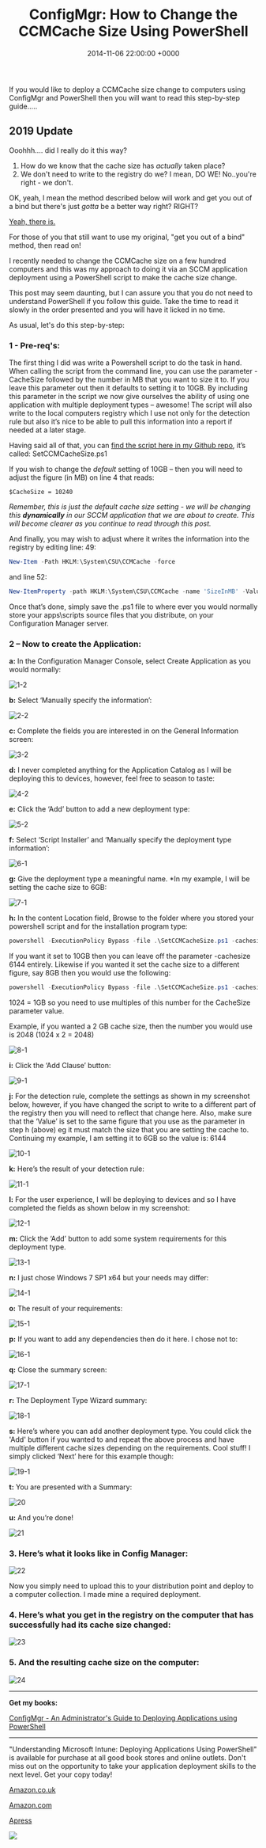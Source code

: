 ﻿---
layout: post
title:  "ConfigMgr: How to Change the CCMCache Size Using PowerShell"
date:   2014-11-06 22:00:00 +0000
categories: ConfigMgr
tags: [configmgr, powershell, posh, ccmcache]
---

If you would like to deploy a CCMCache size change to computers using ConfigMgr and PowerShell then you will want to read this step-by-step guide..…



## 2019 Update
Ooohhh.... did I really do it this way?  

1. How do we know that the cache size has *actually* taken place?
2. We don't need to write to the registry do we?  I mean,  DO WE! No..you're right - we don't.

OK, yeah, I mean the method described below will work and get you out of a bind but there's just *gotta* be a better way right? RIGHT?

[Yeah, there is.](https://leanpub.com/configmgr-DeployUsingPS)

For those of you that still want to use my original, "get you out of a bind" method, then read on!


I recently needed to change the CCMCache size on a few hundred computers and this was my approach to doing it via an SCCM application deployment using a PowerShell script to make the cache size change.

This post may seem daunting, but I can assure you that you do not need to understand PowerShell if you follow this guide.  Take the time to read it slowly in the order presented and you will have it licked in no time.

As usual, let's do this step-by-step:

### 1 - Pre-req's:
The first thing I did was write a Powershell script to do the task in hand.  When calling the script from the command line, you can use the parameter -CacheSize followed by the number in MB that you want to size it to.  If you leave this parameter out then it defaults to setting it to 10GB.  By including this parameter in the script we now give ourselves the ability of using one application with multiple deployment types – awesome!   The script will also write to the local computers registry which I use not only for the detection rule but also it’s nice to be able to pull this information into a report if needed at a later stage.

Having said all of that, you can [find the script here in my Github repo](https://github.com/ozthe2/Powershell/blob/master/SCCM/SetCCMCacheSize), it’s called: SetCCMCacheSize.ps1

If you wish to change the *default* setting of 10GB  – then you will need to adjust the figure (in MB) on line 4 that reads:

`$CacheSize = 10240`

*Remember, this is just the default cache size setting - we will be changing this **dynamically** in our SCCM application that we are about to create.  This will become clearer as you continue to read through this post.*

And finally, you may wish to adjust where it writes the information into the registry by editing line: 49:

```powershell
New-Item -Path HKLM:\System\CSU\CCMCache -force
```

and line 52:

```powershell
New-ItemProperty -path HKLM:\System\CSU\CCMCache -name 'SizeInMB' -Value $Size -PropertyType string -force
```

Once that’s done, simply save the .ps1 file to where ever you would normally store your apps\scripts source files that you distribute, on your Configuration Manager server.

### 2 – Now to create the Application:

**a:** In the Configuration Manager Console, select Create Application as you would normally:

![1-2](/assets/images/1-2.PNG)

**b:** Select ‘Manually specify the information’:

![2-2](/assets/images/2-2.PNG)

**c:** Complete the fields you are interested in on the General Information screen:

![3-2](/assets/images/3-2.PNG)

**d:** I never completed anything for the Application Catalog as I will be deploying this to devices, however, feel free to season to taste:

![4-2](/assets/images/4-2.PNG)

**e:** Click the ‘Add’ button to add a new deployment type:

![5-2](/assets/images/5-2.PNG)

**f:** Select ‘Script Installer’ and ‘Manually specify the deployment type information’:

![6-1](/assets/images/6-1.PNG)

**g:** Give the deployment type a meaningful name.  *In my example, I will be setting the cache size to 6GB:

![7-1](/assets/images/7-1.PNG)

**h:** In the content Location field, Browse to the folder where you stored your powershell script and for the installation program type:

```powershell
powershell -ExecutionPolicy Bypass -file .\SetCCMCacheSize.ps1 -cachesize 6144
```

If you want it set to 10GB then you can leave off the parameter -cachesize 6144 entirely.  Likewise if you wanted it set the cache size to a different figure, say 8GB then you would use the following:

```powershell
powershell -ExecutionPolicy Bypass -file .\SetCCMCacheSize.ps1 -cachesize 8192
```

1024 = 1GB so you need to use multiples of this number for the CacheSize parameter value.

Example, if you wanted a 2 GB cache size, then the number you would use is 2048
(1024 x 2 = 2048)

![8-1](/assets/images/8-1.PNG)

**i:** Click the ‘Add Clause’ button:

![9-1](/assets/images/9-1.PNG)

**j:** For the detection rule, complete the settings as shown in my screenshot below, however, if you have changed the script to write to a different part of the registry then you will need to reflect that change here.  Also, make sure that the ‘Value’ is set to the same figure that you use as the parameter in step h (above) eg it must match the size that you are setting the cache to.  Continuing my example, I am setting it to 6GB so the value is: 6144

![10-1](/assets/images/10-1.PNG)

**k:** Here’s the result of your detection rule:

![11-1](/assets/images/11-1.PNG)

**l:** For the user experience, I will be deploying to devices and so I have completed the fields as shown below in my screenshot:

![12-1](/assets/images/12-1.PNG)

**m:** Click the ‘Add’ button to add some system requirements for this deployment type.

![13-1](/assets/images/13-1.PNG)

**n:**  I just chose Windows 7 SP1 x64 but your needs may differ:

![14-1](/assets/images/14-1.PNG)

**o:** The result of your requirements:

![15-1](/assets/images/15-1.PNG)

**p:** If you want to add any dependencies then do it here.  I chose not to:

![16-1](/assets/images/16-1.PNG)

**q:** Close the summary screen:

![17-1](/assets/images/17-1.PNG)

**r:**  The Deployment Type Wizard summary:

![18-1](/assets/images/18-1.PNG)

**s:** Here’s where you can add another deployment type.  You could click the 'Add' button if you wanted to and repeat the above process and have multiple different cache sizes depending on the requirements.  Cool stuff! I simply clicked ‘Next’ here for this example though:

![19-1](/assets/images/19-1.PNG)

**t:** You are presented with a Summary:

![20](/assets/images/20.PNG)

**u:** And you’re done!

![21](/assets/images/21.PNG)

### 3.  Here’s what it looks like in Config Manager:

![22](/assets/images/22.PNG)

Now you simply need to upload this to your distribution point and deploy to a computer collection.  I made mine a required deployment.

### 4.  Here’s what you get in the registry on the computer that has successfully had its cache size changed:

![23](/assets/images/23.PNG)

### 5. And the resulting cache size on the computer:

![24](/assets/images/24.PNG)

---

**Get my books:**

[ConfigMgr - An Administrator's Guide to Deploying Applications using PowerShell](https://leanpub.com/configmgr-DeployUsingPS)

---

"Understanding Microsoft Intune: Deploying Applications Using PowerShell" is available for purchase at all good book stores and online outlets. Don't miss out on the opportunity to take your application deployment skills to the next level. Get your copy today!

[Amazon.co.uk](https://www.amazon.co.uk/Understanding-Microsoft-Intune-Applications-PowerShell/dp/1484288491/ref=asc_df_1484288491/?tag=googshopuk-21&linkCode=df0&hvadid=606535180727&hvpos=&hvnetw=g&hvrand=12156935864725452536&hvpone=&hvptwo=&hvqmt=&hvdev=c&hvdvcmdl=&hvlocint=&hvlocphy=9045778&hvtargid=pla-1897625803371&psc=1&th=1&psc=1)

[Amazon.com](https://www.amazon.com/Understanding-Microsoft-Intune-Applications-PowerShell/dp/1484288491/ref=sr_1_1?crid=2K98Q1E7TIKLJ&keywords=understanding+intune&qid=1682103272&sprefix=understanding+intune%2Caps%2C157&sr=8-1)

[Apress](https://link.springer.com/book/10.1007/978-1-4842-8850-4?source=shoppingads&locale=en-gb&gclid=CjwKCAjw6IiiBhAOEiwALNqncSKm2i93L3ZU_g23RICE6TxylXFk6HPq6YS6HLgsqr_vtCFbzQJMORoCFXUQAvD_BwE)


![](/assets/images/Apress_Intune.png)